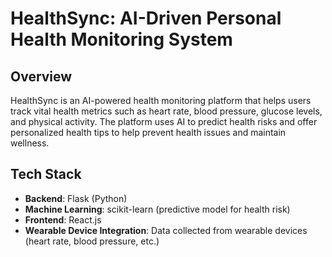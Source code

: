                                                                      
# HealthSync: AI-Driven Personal Health Monitoring System

## Overview
HealthSync is an AI-powered health monitoring platform that helps users track vital health metrics such as heart rate, blood pressure, glucose levels, and physical activity. The platform uses AI to predict health risks and offer personalized health tips to help prevent health issues and maintain wellness.

## Tech Stack
- **Backend**: Flask (Python)
- **Machine Learning**: scikit-learn (predictive model for health risk)
- **Frontend**: React.js
- **Wearable Device Integration**: Data collected from wearable devices (heart rate, blood pressure, etc.)
